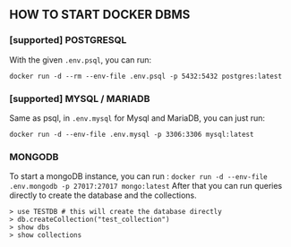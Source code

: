 ## HOW TO START DOCKER DBMS

### [supported] POSTGRESQL

With the given `.env.psql`, you can run:

`docker run -d --rm --env-file .env.psql -p 5432:5432 postgres:latest`

### [supported] MYSQL / MARIADB

Same as psql, in `.env.mysql` for Mysql and MariaDB, you can just run:

`docker run -d --env-file .env.mysql -p 3306:3306 mysql:latest`


### MONGODB

To start a mongoDB instance, you can run : `docker run -d --env-file .env.mongodb -p 27017:27017 mongo:latest`
After that you can run queries directly to create the database and the collections.
```
> use TESTDB # this will create the database directly
> db.createCollection("test_collection")
> show dbs
> show collections
```
